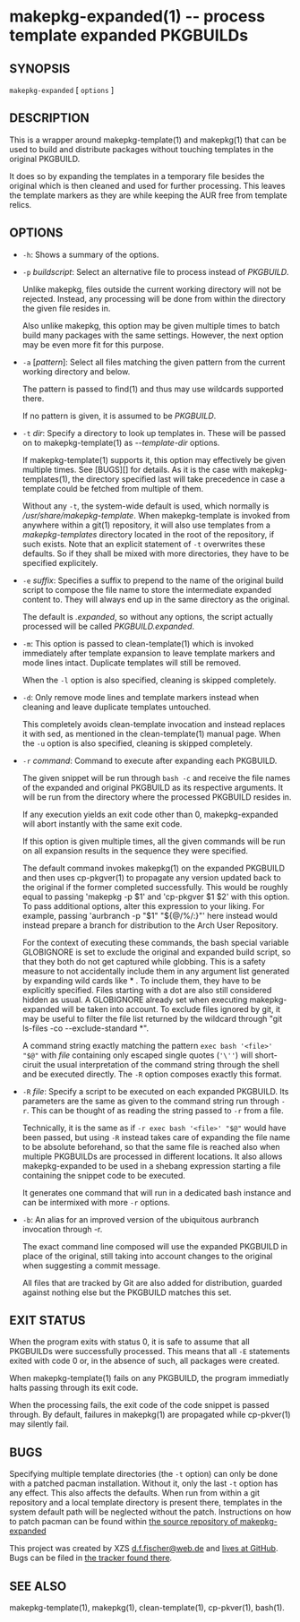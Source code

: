 makepkg-expanded(1) -- process template expanded PKGBUILDs
==========================================================

## SYNOPSIS

`makepkg-expanded` [ `options` ]


## DESCRIPTION

This is a wrapper around makepkg-template(1) and makepkg(1) that can be used to build and distribute packages without touching templates in the original PKGBUILD.

It does so by expanding the templates in a temporary file besides the original which is then cleaned and used for further processing. This leaves the template markers as they are while keeping the AUR free from template relics.


## OPTIONS

  - `-h`:
    Shows a summary of the options.

  - `-p` _buildscript_:
    Select an alternative file to process instead of _PKGBUILD_.

    Unlike makepkg, files outside the current working directory will not be rejected. Instead, any processing will be done from within the directory the given file resides in.

    Also unlike makepkg, this option may be given multiple times to batch build many packages with the same settings. However, the next option may be even more fit for this purpose.

  - `-a` [_pattern_]:
    Select all files matching the given pattern from the current working directory and below.

    The pattern is passed to find(1) and thus may use wildcards supported there.

    If no pattern is given, it is assumed to be _PKGBUILD_.

  - `-t` _dir_:
    Specify a directory to look up templates in. These will be passed on to makepkg-template(1) as _--template-dir_ options.

    If makepkg-template(1) supports it, this option may effectively be given multiple times. See [BUGS][] for details. As it is the case with makepkg-templates(1), the directory specified last will take precedence in case a template could be fetched from multiple of them.

    Without any `-t`, the system-wide default is used, which normally is _/usr/share/makepkg-template_. When makepkg-template is invoked from anywhere within a git(1) repository, it will also use templates from a _makepkg-templates_ directory located in the root of the repository, if such exists. Note that an explicit statement of `-t` overwrites these defaults. So if they shall be mixed with more directories, they have to be specified explicitely.

  - `-e` _suffix_:
    Specifies a suffix to prepend to the name of the original build script to compose the file name to store the intermediate expanded content to. They will always end up in the same directory as the original.

    The default is _.expanded_, so without any options, the script actually processed will be called _PKGBUILD.expanded_.

  - `-m`:
    This option is passed to clean-template(1) which is invoked immediately after template expansion to leave template markers and mode lines intact. Duplicate templates will still be removed.

    When the `-l` option is also specified, cleaning is skipped completely.

  - `-d`:
    Only remove mode lines and template markers instead when cleaning and leave duplicate templates untouched.

    This completely avoids clean-template invocation and instead replaces it with sed, as mentioned in the clean-template(1) manual page. When the `-u` option is also specified, cleaning is skipped completely.

  - `-r` _command_:
    Command to execute after expanding each PKGBUILD.

    The given snippet will be run through `bash -c` and receive the file names of the expanded and original PKGBUILD as its respective arguments. It will be run from the directory where the processed PKGBUILD resides in.

    If any execution yields an exit code other than 0, makepkg-expanded will abort instantly with the same exit code.

    If this option is given multiple times, all the given commands will be run on all expansion results in the sequence they were specified.

    The default command invokes makepkg(1) on the expanded PKGBUILD and then uses cp-pkgver(1) to propagate any version updated back to the original if the former completed successfully. This would be roughly equal to passing 'makepkg -p $1' and 'cp-pkgver $1 $2' with this option. To pass additional options, alter this expression to your liking. For example, passing 'aurbranch -p "$1" "${@/%/:}"' here instead would instead prepare a branch for distribution to the Arch User Repository.

    For the context of executing these commands, the bash special variable GLOBIGNORE is set to exclude the original and expanded build script, so that they both do not get captured while globbing. This is a safety measure to not accidentally include them in any argument list generated by expanding wild cards like * . To include them, they have to be explicitly specified. Files starting with a dot are also still considered hidden as usual. A GLOBIGNORE already set when executing makepkg-expanded will be taken into account. To exclude files ignored by git, it may be useful to filter the file list returned by the wildcard through "git ls-files -co --exclude-standard *".

    A command string exactly matching the pattern `exec bash '<file>' "$@"` with _file_ containing only escaped single quotes (`'\''`) will short-ciruit the usual interpretation of the command string through the shell and be executed directly. The `-R` option composes exactly this format.

  - `-R` _file_:
    Specify a script to be executed on each expanded PKGBUILD. Its parameters are the same as given to the command string run through `-r`. This can be thought of as reading the string passed to `-r` from a file.

    Technically, it is the same as if `-r exec bash '<file>' "$@"` would have been passed, but using `-R` instead takes care of expanding the file name to be absolute beforehand, so that the same file is reached also when multiple PKGBUILDs are processed in different locations. It also allows makepkg-expanded to be used in a shebang expression starting a file containing the snippet code to be executed.

    It generates one command that will run in a dedicated bash instance and can be intermixed with more `-r` options.

  - `-b`:
    An alias for an improved version of the ubiquitous aurbranch invocation through -r.

    The exact command line composed will use the expanded PKGBUILD in place of the original, still taking into account changes to the original when suggesting a commit message.

    All files that are tracked by Git are also added for distribution, guarded against nothing else but the PKGBUILD matches this set.


## EXIT STATUS

When the program exits with status 0, it is safe to assume that all PKGBUILDs were successfully processed. This means that all `-E` statements exited with code 0 or, in the absence of such, all packages were created.

When makepkg-template(1) fails on any PKGBUILD, the program immediatly halts passing through its exit code.

When the processing fails, the exit code of the code snippet is passed through. By default, failures in makepkg(1) are propagated while cp-pkver(1) may silently fail.


## BUGS

Specifying multiple template directories (the `-t` option) can only be done with a patched pacman installation. Without it, only the last `-t` option has any effect. This also affects the defaults. When run from within a git repository and a local template directory is present there, templates in the system default path will be neglected without the patch. Instructions on how to patch pacman can be found within [the source repository of makepkg-expanded](https://github.com/dffischer/makepkg-expanded/blob/master/patching-pacman.md)

This project was created by XZS <d.f.fischer@web.de> and [lives at GitHub](http://github.com/dffischer/pkgrepotools). Bugs can be filed in [the tracker found there](http://github.com/dffischer/pkgrepotools/issues).


## SEE ALSO

makepkg-template(1), makepkg(1), clean-template(1), cp-pkver(1), bash(1).
